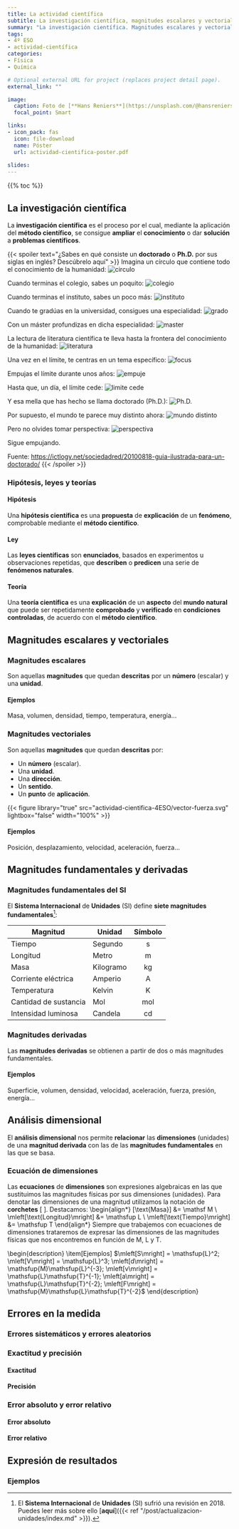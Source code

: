 ```yaml
---
title: La actividad científica
subtitle: La investigación científica, magnitudes escalares y vectoriales, análisis dimensional, errores en la medida y  expresión de resultados
summary: "La investigación científica. Magnitudes escalares y vectoriales. Análisis dimensional. Errores en la medida. Expresión de resultados."
tags:
- 4º ESO
- actividad-científica
categories:
- Física
- Química

# Optional external URL for project (replaces project detail page).
external_link: ""

image:
  caption: Foto de [**Hans Reniers**](https://unsplash.com/@hansreniers) en [Unsplash](https://unsplash.com)
  focal_point: Smart

links:
- icon_pack: fas
  icon: file-download
  name: Póster
  url: actividad-cientifica-poster.pdf
  
slides: 
---
```


{{% toc %}}

## La investigación científica
La **investigación científica** es el proceso por el cual, mediante la aplicación del **método científico**, se consigue **ampliar** el **conocimiento** o dar **solución** a **problemas científicos**.

{{< spoiler text="¿Sabes en qué consiste un <strong>doctorado</strong> o <strong>Ph.D.</strong> por sus siglas en inglés? Descúbrelo aquí" >}}
Imagina un círculo que contiene todo el conocimiento de la humanidad:
![circulo](http://matt.might.net/articles/phd-school-in-pictures/images/PhDKnowledge.001.jpg)

Cuando terminas el colegio, sabes un poquito:
![colegio](http://matt.might.net/articles/phd-school-in-pictures/images/PhDKnowledge.002.jpg)

Cuando terminas el instituto, sabes un poco más:
![instituto](http://matt.might.net/articles/phd-school-in-pictures/images/PhDKnowledge.003.jpg)

Cuando te gradúas en la universidad, consigues una especialidad:
![grado](http://matt.might.net/articles/phd-school-in-pictures/images/PhDKnowledge.004.jpg)

Con un máster profundizas en dicha especialidad:
![master](http://matt.might.net/articles/phd-school-in-pictures/images/PhDKnowledge.005.jpg)

La lectura de literatura científica te lleva hasta la frontera del conocimiento de la humanidad:
![literatura](http://matt.might.net/articles/phd-school-in-pictures/images/PhDKnowledge.006.jpg)

Una vez en el límite, te centras en un tema específico:
![focus](http://matt.might.net/articles/phd-school-in-pictures/images/PhDKnowledge.007.jpg)

Empujas el límite durante unos años:
![empuje](http://matt.might.net/articles/phd-school-in-pictures/images/PhDKnowledge.008.jpg)

Hasta que, un día, el límite cede:
![limite cede](http://matt.might.net/articles/phd-school-in-pictures/images/PhDKnowledge.009.jpg)

Y esa mella que has hecho se llama doctorado (Ph.D.):
![Ph.D.](http://matt.might.net/articles/phd-school-in-pictures/images/PhDKnowledge.010.jpg)

Por supuesto, el mundo te parece muy distinto ahora:
![mundo distinto](http://matt.might.net/articles/phd-school-in-pictures/images/PhDKnowledge.011.jpg)

Pero no olvides tomar perspectiva:
![perspectiva](http://matt.might.net/articles/phd-school-in-pictures/images/PhDKnowledge.012.jpg)

Sigue empujando.

Fuente: https://ictlogy.net/sociedadred/20100818-guia-ilustrada-para-un-doctorado/
{{< /spoiler >}}

### Hipótesis, leyes y teorías
#### Hipótesis
Una **hipótesis científica** es una **propuesta** de **explicación** de un **fenómeno**, comprobable mediante el **método científico**.

#### Ley
Las **leyes científicas** son **enunciados**, basados en experimentos u observaciones repetidas, que **describen** o **predicen** una serie de **fenómenos naturales**.

#### Teoría
Una **teoría científica** es una **explicación** de un **aspecto** del **mundo natural** que puede ser repetidamente **comprobado** y **verificado** en **condiciones controladas**, de acuerdo con el **método científico**.

## Magnitudes escalares y vectoriales
### Magnitudes escalares
Son aquellas **magnitudes** que quedan **descritas** por un **número** (escalar) y una **unidad**.

#### Ejemplos
Masa, volumen, densidad, tiempo, temperatura, energía...

### Magnitudes vectoriales
Son aquellas **magnitudes** que quedan **descritas** por:

- Un **número** (escalar).
- Una **unidad**.
- Una **dirección**.
- Un **sentido**.
- Un **punto** de **aplicación**.

{{< figure library="true" src="actividad-cientifica-4ESO/vector-fuerza.svg" lightbox="false" width="100%" >}}

#### Ejemplos
Posición, desplazamiento, velocidad, aceleración, fuerza...

## Magnitudes fundamentales y derivadas
### Magnitudes fundamentales del SI
El **Sistema Internacional** de **Unidades** (SI) define **siete magnitudes fundamentales**[^1]:

[^1]: El **Sistema Internacional** de **Unidades** (SI) sufrió una revisión en 2018. Puedes leer más sobre ello [**aquí**]({{< ref "/post/actualizacion-unidades/index.md" >}}).

| Magnitud | Unidad | Símbolo |
| -------- | ------ | :-------: | 
| Tiempo   | Segundo | s |
| Longitud | Metro | m |
| Masa | Kilogramo | kg |
| Corriente eléctrica | Amperio | A |
| Temperatura | Kelvin | K |
| Cantidad de sustancia | Mol | mol |
| Intensidad luminosa | Candela | cd |

### Magnitudes derivadas
Las **magnitudes derivadas** se obtienen a partir de dos o más magnitudes fundamentales.

#### Ejemplos		
Superficie, volumen, densidad, velocidad, aceleración, fuerza, presión, energía...

## Análisis dimensional
El **análisis dimensional** nos permite **relacionar** las **dimensiones** (unidades) de una **magnitud derivada** con las de las **magnitudes fundamentales** en las que se basa.

### Ecuación de dimensiones
Las **ecuaciones** de **dimensiones** son expresiones algebraicas en las que sustituimos las magnitudes físicas por sus dimensiones (unidades). Para denotar las dimensiones de una magnitud utilizamos la notación de **corchetes** $[\ ]$. Destacamos:
\begin{align*}
[\text{Masa}] &= \mathsf M \\
\mleft[\text{Longitud}\mright] &= \mathsfup L \\
\mleft[\text{Tiempo}\mright] &= \mathsfup T
\end{align*}
Siempre que trabajemos con ecuaciones de dimensiones trataremos de expresar las dimensiones de las magnitudes físicas que nos encontremos en función de $\mathsfup M$, $\mathsfup L$ y $\mathsfup T$.

\begin{description}
	\item[Ejemplos] $\mleft[S\mright] = \mathsfup{L}^2; \mleft[V\mright] = \mathsfup{L}^3; \mleft[d\mright] = \mathsfup{M}\mathsfup{L}^{-3};  \mleft[v\mright] = \mathsfup{L}\mathsfup{T}^{-1}; \mleft[a\mright] = \mathsfup{L}\mathsfup{T}^{-2}; \mleft[F\mright] = \mathsfup{M}\mathsfup{L}\mathsfup{T}^{-2}$
\end{description}

## Errores en la medida
### Errores sistemáticos y errores aleatorios
### Exactitud y precisión
#### Exactitud
#### Precisión
### Error absoluto y error relativo
#### Error absoluto
#### Error relativo

## Expresión de resultados
### Ejemplos
